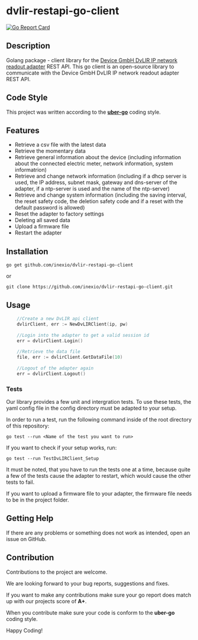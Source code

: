 # dvlir-restapi-go-client


[![Go Report Card](https://goreportcard.com/badge/github.com/inexio/dvlir-restapi-go-client)](https://goreportcard.com/report/github.com/inexio/dvlir-restapi-go-client)

## Description

Golang package - client library for the [Device GmbH DvLIR IP network readout adapter](https://www.device.de/index.php/produkte/smart-metering/dvlir) REST API.
This go client is an open-source library to communicate with the Device GmbH DvLIR IP network readout adapter REST API.

## Code Style

This project was written according to the **[uber-go](https://github.com/uber-go/guide/blob/master/style.md)** coding style.

## Features

- Retrieve a csv file with the latest data
- Retrieve the momentary data
- Retrieve general information about the device (including information about the connected electric meter, network information, system informatrion)
- Retrieve and change network information (including if a dhcp server is used, the IP address, subnet mask, gateway and dns-server of the adapter, if a ntp-server is used and the name of the ntp-server)
- Retrieve and change system information (including the saving interval, the reset safety code, the deletion safety code and if a reset with the default password is allowed)
- Reset the adapter to factory settings
- Deleting all saved data
- Upload a firmware file
- Restart the adapter

## Installation

```
go get github.com/inexio/dvlir-restapi-go-client
```

or

```
git clone https://github.com/inexio/dvlir-restapi-go-client.git
```

## Usage

```go
    //Create a new DvLIR api client
    dvlirClient, err := NewDvLIRClient(ip, pw)
    
    //Login into the adapter to get a valid session id
    err = dvlirClient.Login()
    
    //Retrieve the data file
    file, err := dvlirClient.GetDataFile(10)
    
    //Logout of the adapter again
    err = dvlirClient.Logout()
```

### Tests

Our library provides a few unit and intergration tests. To use these tests, the yaml config file in the config directory must be adapted to your setup.

In order to run a test, run the following command inside of the root directory of this repository:

```
go test --run <Name of the test you want to run>
```

If you want to check if your setup works, run:

```
go test --run TestDvLIRClient_Setup
```

It must be noted, that you have to run the tests one at a time, because quite a few of the tests cause the adapter to restart, which would cause the other tests to fail.

If you want to upload a firmware file to your adapter, the firmware file needs to be in the project folder.

## Getting Help

If there are any problems or something does not work as intended, open an issue on GitHub.

## Contribution

Contributions to the project are welcome.

We are looking forward to your bug reports, suggestions and fixes.

If you want to make any contributions make sure your go report does match up with our projects score of **A+**.

When you contribute make sure your code is conform to the **uber-go** coding style.

Happy Coding!

